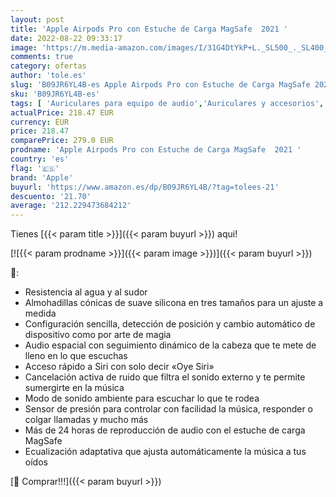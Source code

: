 ```yaml
---
layout: post
title: 'Apple Airpods Pro con Estuche de Carga MagSafe  2021 '
date: 2022-08-22 09:33:17
image: 'https://m.media-amazon.com/images/I/31G4DtYkP+L._SL500_._SL400_.jpg'
comments: true
category: ofertas
author: 'tole.es'
slug: 'B09JR6YL4B-es Apple Airpods Pro con Estuche de Carga MagSafe 2021'
sku: 'B09JR6YL4B-es'
tags: [ 'Auriculares para equipo de audio','Auriculares y accesorios','Electrónica','apple','🇪🇸', ]
actualPrice: 218.47 EUR
currency: EUR
price: 218.47
comparePrice: 279.0 EUR
prodname: 'Apple Airpods Pro con Estuche de Carga MagSafe  2021 '
country: 'es'
flag: '🇪🇸'
brand: 'Apple'
buyurl: 'https://www.amazon.es/dp/B09JR6YL4B/?tag=tolees-21'
descuento: '21.70'
average: '212.229473684212'
---
```


Tienes [{{< param title >}}]({{< param buyurl >}}) aqui!

[![{{< param prodname >}}]({{< param image >}})]({{< param buyurl >}})

🔎:

- Resistencia al agua y al sudor
- Almohadillas cónicas de suave silicona en tres tamaños para un ajuste a medida
- Configuración sencilla, detección de posición y cambio automático de dispositivo como por arte de magia
- Audio espacial con seguimiento dinámico de la cabeza que te mete de lleno en lo que escuchas
- Acceso rápido a Siri con solo decir «Oye Siri»
- Cancelación activa de ruido que filtra el sonido externo y te permite sumergirte en la música
- Modo de sonido ambiente para escuchar lo que te rodea
- Sensor de presión para controlar con facilidad la música, responder o colgar llamadas y mucho más
- Más de 24 horas de reproducción de audio con el estuche de carga MagSafe
- Ecualización adaptativa que ajusta automáticamente la música a tus oídos

[🛒 Comprar!!!]({{< param buyurl >}})
